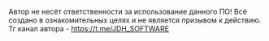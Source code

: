 Автор не несёт ответственности за использование данного ПО! Всё создано в ознакомительных целях и не является призывом к действию.
Тг канал автора - https://t.me/JDH_SOFTWARE
